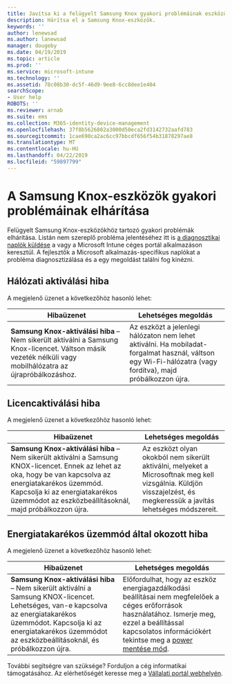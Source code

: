 ```yaml
---
title: Javítsa ki a felügyelt Samsung Knox gyakori problémáinak eszközök |} A Microsoft Docs
description: Hárítsa el a Samsung Knox-eszközök.
keywords: ''
author: lenewsad
ms.author: lanewsad
manager: dougeby
ms.date: 04/19/2019
ms.topic: article
ms.prod: ''
ms.service: microsoft-intune
ms.technology: ''
ms.assetid: 78c08b30-dc5f-46d9-9ee8-6cc8dee1e404
searchScope:
- User help
ROBOTS: ''
ms.reviewer: arnab
ms.suite: ems
ms.collection: M365-identity-device-management
ms.openlocfilehash: 37f8b5626802a3000d50eca2fd3142732aafd783
ms.sourcegitcommit: 1cae690ca2ac6cc97bbcdf656f54b31878297ae8
ms.translationtype: MT
ms.contentlocale: hu-HU
ms.lasthandoff: 04/22/2019
ms.locfileid: "59897799"
---
```

# <a name="fix-common-issues-with-your-samsung-knox-device"></a>A Samsung Knox-eszközök gyakori problémáinak elhárítása

Felügyelt Samsung Knox-eszközökhöz tartozó gyakori problémák elhárítása. Listán nem szereplő probléma jelentéséhez itt is [a diagnosztikai naplók küldése](send-logs-to-microsoft-android.md) a vagy a Microsoft Intune céges portál alkalmazáson keresztül. A fejlesztők a Microsoft alkalmazás-specifikus naplókat a probléma diagnosztizálása és a egy megoldást találni fog kinézni.    

## <a name="network-activation-error"></a>Hálózati aktiválási hiba  

A megjelenő üzenet a következőhöz hasonló lehet:

|Hibaüzenet|Lehetséges megoldás|
|---|---|
|**Samsung Knox-aktiválási hiba** – Nem sikerült aktiválni a Samsung Knox-licencet. Váltson másik vezeték nélküli vagy mobilhálózatra az újrapróbálkozáshoz.|Az eszközt a jelenlegi hálózaton nem lehet aktiválni. Ha mobiladat-forgalmat használ, váltson egy Wi-Fi-hálózatra (vagy fordítva), majd próbálkozzon újra.|

## <a name="license-activation-error"></a>Licencaktiválási hiba

A megjelenő üzenet a következőhöz hasonló lehet:

|Hibaüzenet|Lehetséges megoldás|
|---|---|
|**Samsung Knox-aktiválási hiba** – Nem sikerült aktiválni a Samsung KNOX-licencet. Ennek az lehet az oka, hogy be van kapcsolva az energiatakarékos üzemmód. Kapcsolja ki az energiatakarékos üzemmódot az eszközbeállításoknál, majd próbálkozzon újra.|Az eszközt olyan okokból nem sikerült aktiválni, melyeket a Microsoftnak meg kell vizsgálnia. Küldjön visszajelzést, és megkeressük a javítás lehetséges módszereit.|

## <a name="power-saving-mode-error"></a>Energiatakarékos üzemmód által okozott hiba

A megjelenő üzenet a következőhöz hasonló lehet:

|Hibaüzenet|Lehetséges megoldás|
|---|---|
|**Samsung Knox-aktiválási hiba** – Nem sikerült aktiválni a Samsung KNOX-licencet. Lehetséges, van-e kapcsolva az energiatakarékos üzemmódot. Kapcsolja ki az energiatakarékos üzemmódot az eszközbeállításoknál, és próbálkozzon újra. |Előfordulhat, hogy az eszköz energiagazdálkodási beállításai nem megfelelőek a céges erőforrások használatához. Ismerje meg, ezzel a beállítással kapcsolatos információkért tekintse meg a [power mentése mód](power-saving-mode-android.md).|  

További segítségre van szüksége? Forduljon a cég informatikai támogatásához. Az elérhetőségét keresse meg a [Vállalati portál webhelyén](https://go.microsoft.com/fwlink/?linkid=2010980).
